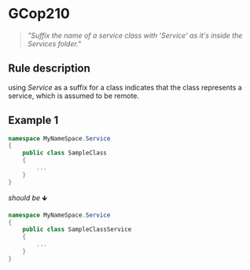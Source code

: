 ﻿# GCop210

> *"Suffix the name of a service class with 'Service' as it's inside the Services folder."*


## Rule description
using *Service* as a suffix for a class indicates that the class represents a service, which is assumed to be remote.

## Example 1
```csharp
namespace MyNameSpace.Service
{
    public class SampleClass 
    {   
        ...   
    }
}
```
*should be* 🡻

```csharp
namespace MyNameSpace.Service
{
    public class SampleClassService 
    {   
        ...   
    }
}
```
